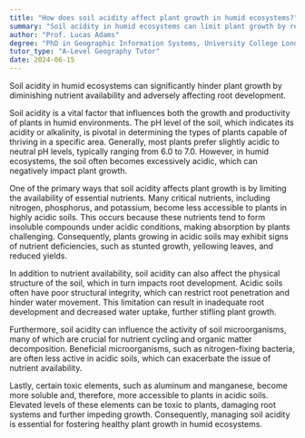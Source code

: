 ```yaml
---
title: "How does soil acidity affect plant growth in humid ecosystems?"
summary: "Soil acidity in humid ecosystems can limit plant growth by reducing nutrient availability and affecting root development."
author: "Prof. Lucas Adams"
degree: "PhD in Geographic Information Systems, University College London"
tutor_type: "A-Level Geography Tutor"
date: 2024-06-15
---
```


Soil acidity in humid ecosystems can significantly hinder plant growth by diminishing nutrient availability and adversely affecting root development.

Soil acidity is a vital factor that influences both the growth and productivity of plants in humid environments. The pH level of the soil, which indicates its acidity or alkalinity, is pivotal in determining the types of plants capable of thriving in a specific area. Generally, most plants prefer slightly acidic to neutral pH levels, typically ranging from $6.0$ to $7.0$. However, in humid ecosystems, the soil often becomes excessively acidic, which can negatively impact plant growth.

One of the primary ways that soil acidity affects plant growth is by limiting the availability of essential nutrients. Many critical nutrients, including nitrogen, phosphorus, and potassium, become less accessible to plants in highly acidic soils. This occurs because these nutrients tend to form insoluble compounds under acidic conditions, making absorption by plants challenging. Consequently, plants growing in acidic soils may exhibit signs of nutrient deficiencies, such as stunted growth, yellowing leaves, and reduced yields.

In addition to nutrient availability, soil acidity can also affect the physical structure of the soil, which in turn impacts root development. Acidic soils often have poor structural integrity, which can restrict root penetration and hinder water movement. This limitation can result in inadequate root development and decreased water uptake, further stifling plant growth.

Furthermore, soil acidity can influence the activity of soil microorganisms, many of which are crucial for nutrient cycling and organic matter decomposition. Beneficial microorganisms, such as nitrogen-fixing bacteria, are often less active in acidic soils, which can exacerbate the issue of nutrient availability.

Lastly, certain toxic elements, such as aluminum and manganese, become more soluble and, therefore, more accessible to plants in acidic soils. Elevated levels of these elements can be toxic to plants, damaging root systems and further impeding growth. Consequently, managing soil acidity is essential for fostering healthy plant growth in humid ecosystems.
    